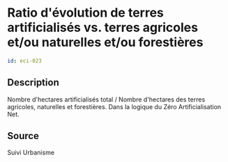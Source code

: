 # Ratio d'évolution de terres artificialisés vs. terres agricoles et/ou naturelles et/ou forestières
```yaml
id: eci-023
```
## Description
Nombre d'hectares artificialisés total / Nombre d'hectares des terres agricoles, naturelles et forestières.
Dans la logique du Zéro Artificialisation Net.

## Source
Suivi Urbanisme

